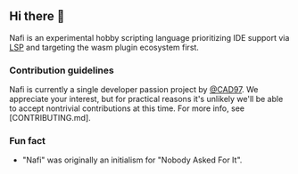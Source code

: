 ## Hi there 👋

Nafi is an experimental hobby scripting language prioritizing IDE support via [LSP](https://microsoft.github.io/language-server-protocol/) and targeting the wasm plugin ecosystem first.

### Contribution guidelines

Nafi is currently a single developer passion project by [@CAD97](https://github.com/CAD97/). We appreciate your interest, but for practical reasons it's unlikely we'll be able to accept nontrivial contributions at this time. For more info, see [CONTRIBUTING.md].

### Fun fact

- "Nafi" was originally an initialism for "Nobody Asked For It".

<!--

**Other info GitHub thinks might be useful:**

👩‍💻 Useful resources - where can the community find your docs? Is there anything else the community should know?
🍿 Fun facts - what does your team eat for breakfast?

-->
